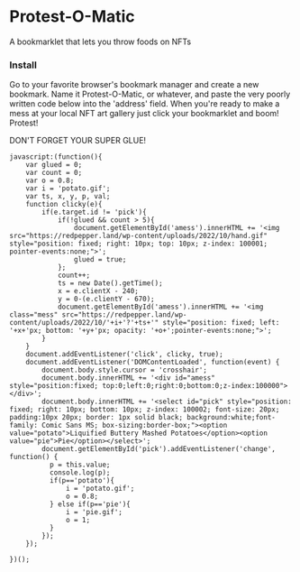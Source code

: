 # Protest-O-Matic
A bookmarklet that lets you throw foods on NFTs

### Install
Go to your favorite browser's bookmark manager and create a new bookmark. Name it Protest-O-Matic, or whatever, and paste the very poorly written code below into the 'address' field. When you're ready to make a mess at your local NFT art gallery just click your bookmarklet and boom! Protest! 

DON'T FORGET YOUR SUPER GLUE!

```
javascript:(function(){
    var glued = 0;
    var count = 0;
    var o = 0.8;
    var i = 'potato.gif';
    var ts, x, y, p, val;
    function clicky(e){
        if(e.target.id != 'pick'){
            if(!glued && count > 5){
                document.getElementById('amess').innerHTML += '<img src="https://redpepper.land/wp-content/uploads/2022/10/hand.gif" style="position: fixed; right: 10px; top: 10px; z-index: 100001; pointer-events:none;">';
                glued = true;
            };
            count++;
            ts = new Date().getTime();
            x = e.clientX - 240;
            y = 0-(e.clientY - 670);
            document.getElementById('amess').innerHTML += '<img class="mess" src="https://redpepper.land/wp-content/uploads/2022/10/'+i+'?'+ts+'" style="position: fixed; left: '+x+'px; bottom: '+y+'px; opacity: '+o+';pointer-events:none;">';
        }
    }
    document.addEventListener('click', clicky, true);
    document.addEventListener('DOMContentLoaded', function(event) {
        document.body.style.cursor = 'crosshair';
        document.body.innerHTML += '<div id="amess" style="position:fixed; top:0;left:0;right:0;bottom:0;z-index:100000"></div>';
        document.body.innerHTML += '<select id="pick" style="position: fixed; right: 10px; bottom: 10px; z-index: 100002; font-size: 20px; padding:10px 20px; border: 1px solid black; background:white;font-family: Comic Sans MS; box-sizing:border-box;"><option value="potato">Liquified Buttery Mashed Potatoes</option><option value="pie">Pie</option></select>';
        document.getElementById('pick').addEventListener('change', function() {
          p = this.value;
          console.log(p);
          if(p=='potato'){
              i = 'potato.gif';
              o = 0.8;
          } else if(p=='pie'){
              i = 'pie.gif';
              o = 1;
          }
        });
    });

})();
```

